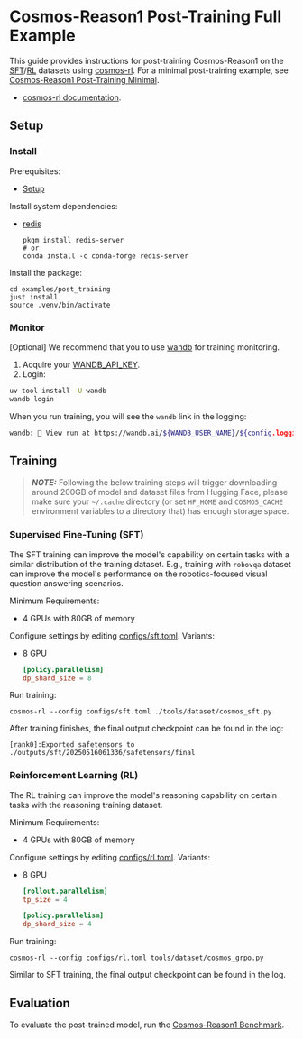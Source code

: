 # Cosmos-Reason1 Post-Training Full Example

This guide provides instructions for post-training Cosmos-Reason1 on the [SFT](https://huggingface.co/datasets/nvidia/Cosmos-Reason1-SFT-Dataset)/[RL](https://huggingface.co/datasets/nvidia/Cosmos-Reason1-RL-Dataset) datasets using [cosmos-rl](https://github.com/nvidia-cosmos/cosmos-rl). For a minimal post-training example, see [Cosmos-Reason1 Post-Training Minimal](../post_training_hf/README.md).

- [cosmos-rl documentation](https://nvidia-cosmos.github.io/cosmos-rl/).

## Setup

### Install

Prerequisites:

- [Setup](../../README.md#setup)

Install system dependencies:

- [redis](https://redis.io/docs/latest/operate/oss_and_stack/install/archive/install-redis/)

  ```shell
  pkgm install redis-server
  # or
  conda install -c conda-forge redis-server
  ```

Install the package:

```shell
cd examples/post_training
just install
source .venv/bin/activate
```

### Monitor

[Optional] We recommend that you to use [wandb](https://wandb.ai/) for training monitoring.

1. Acquire your [WANDB_API_KEY](https://wandb.ai/authorize).
1. Login:

  ```bash
  uv tool install -U wandb
  wandb login
  ```

When you run training, you will see the `wandb` link in the logging:

```bash
wandb: 🚀 View run at https://wandb.ai/${WANDB_USER_NAME}/${config.logging.project_name}/runs/20250515101157
```

## Training

> **_NOTE:_** Following the below training steps will trigger downloading around 200GB of model and dataset files from Hugging Face, please make sure your `~/.cache` directory (or set `HF_HOME` and `COSMOS_CACHE` environment variables to a directory that) has enough storage space.

### Supervised Fine-Tuning (SFT)

The SFT training can improve the model's capability on certain tasks with a similar distribution of the training dataset. E.g., training with `robovqa` dataset can improve the model's performance on the robotics-focused visual question answering scenarios.

Minimum Requirements:

- 4 GPUs with 80GB of memory

Configure settings by editing [configs/sft.toml](configs/sft.toml). Variants:

- 8 GPU

  ```toml
  [policy.parallelism]
  dp_shard_size = 8
  ```

Run training:

```shell
cosmos-rl --config configs/sft.toml ./tools/dataset/cosmos_sft.py
```

After training finishes, the final output checkpoint can be found in the log:

```log
[rank0]:Exported safetensors to ./outputs/sft/20250516061336/safetensors/final
```

### Reinforcement Learning (RL)

The RL training can improve the model's reasoning capability on certain tasks with the reasoning training dataset.

Minimum Requirements:

- 4 GPUs with 80GB of memory

Configure settings by editing [configs/rl.toml](configs/rl.toml). Variants:

- 8 GPU

  ```toml
  [rollout.parallelism]
  tp_size = 4

  [policy.parallelism]
  dp_shard_size = 4
  ```

Run training:

```shell
cosmos-rl --config configs/rl.toml tools/dataset/cosmos_grpo.py
```

Similar to SFT training, the final output checkpoint can be found in the log.

## Evaluation

To evaluate the post-trained model, run the [Cosmos-Reason1 Benchmark](../benchmark/README.md).
